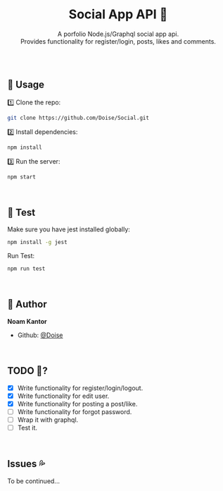 <h1 align="center">Social App API 👋</h1>

<p align="center">A porfolio Node.js/Graphql social app api.</br>Provides functionality for register/login, posts, likes and comments.</p>
</br></br>

## 🚀 Usage

1️⃣ Clone the repo:

```sh
git clone https://github.com/Doise/Social.git
```

2️⃣ Install dependencies:

```sh
npm install
```

3️⃣ Run the server:

```sh
npm start
```

</br>

## 🧪 Test

Make sure you have jest installed globally:

```sh
npm install -g jest
```

Run Test:

```sh
npm run test
```

</br>

## 👨 Author

**Noam Kantor**

- Github: [@Doise](https://github.com/Doise)

</br>

## TODO 📝?

- [x] Write functionality for register/login/logout.
- [x] Write functionality for edit user.
- [x] Write functionality for posting a post/like.
- [ ] Write functionality for forgot password.
- [ ] Wrap it with graphql.
- [ ] Test it.

</br>

## Issues 💦

To be continued...
